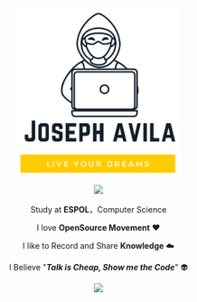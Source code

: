 <div align="center">
<img align="center" alt="GIF" height="300px" src="https://github.com/eljosephavila123/eljosephavila123/blob/58feb2ed07dc11034c8e2c872af2065e45a5fefe/logoProfile.png?raw=true" />
 
 
 
 ![](https://komarev.com/ghpvc/?username=eljosephavila123)



Study at **ESPOL**，Computer Science

I love **OpenSource Movement** ❤️

I like to Record and Share **Knowledge** ☁️

I Believe "***Talk is Cheap, Show me the Code***" 👽



 <img  src="https://github-readme-stats.vercel.app/api?username=eljosephavila123&show_icons=true&theme=tokyonight&hide=prs&icon_color=6392DF">




</div>
